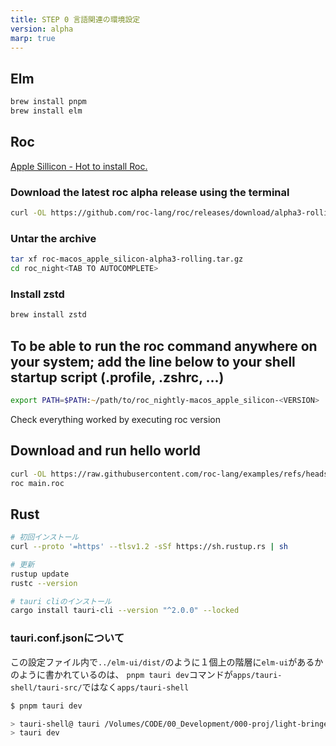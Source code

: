 ```yaml
---
title: STEP 0 言語関連の環境設定
version: alpha
marp: true
---
```


## Elm

``` zsh
brew install pnpm
brew install elm
```

## Roc

[Apple Sillicon - Hot to install Roc.](https://www.roc-lang.org/install/macos_apple_silicon)

### Download the latest roc alpha release using the terminal

``` zsh
curl -OL https://github.com/roc-lang/roc/releases/download/alpha3-rolling/roc-macos_apple_silicon-alpha3-rolling.tar.gz
```

### Untar the archive

``` zsh
tar xf roc-macos_apple_silicon-alpha3-rolling.tar.gz
cd roc_night<TAB TO AUTOCOMPLETE>
```

### Install zstd

``` zsh
brew install zstd
```

## To be able to run the roc command anywhere on your system; add the line below to your shell startup script (.profile, .zshrc, ...)

``` zsh
export PATH=$PATH:~/path/to/roc_nightly-macos_apple_silicon-<VERSION>
```

Check everything worked by executing roc version

## Download and run hello world

``` zsh
curl -OL https://raw.githubusercontent.com/roc-lang/examples/refs/heads/main/examples/HelloWorld/main.roc
roc main.roc
```

## Rust

``` zsh
# 初回インストール
curl --proto '=https' --tlsv1.2 -sSf https://sh.rustup.rs | sh

# 更新
rustup update
rustc --version

# tauri cliのインストール
cargo install tauri-cli --version "^2.0.0" --locked   
```

### tauri.conf.jsonについて

この設定ファイル内で`../elm-ui/dist/`のように１個上の階層に`elm-ui`があるかのように書かれているのは、
`pnpm tauri dev`コマンドが`apps/tauri-shell/tauri-src/`ではなく`apps/tauri-shell`

``` zsh
$ pnpm tauri dev

> tauri-shell@ tauri /Volumes/CODE/00_Development/000-proj/light-bringer/apps/tauri-shell
> tauri dev
```
